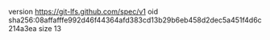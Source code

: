 version https://git-lfs.github.com/spec/v1
oid sha256:08affafffe992d46f44364afd383cd13b29b6eb458d2dec5a451f4d6c214a3ea
size 13
